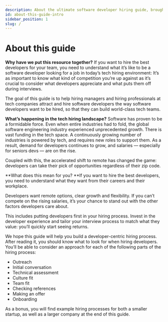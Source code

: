 ```yaml
---
description: About the ultimate software developer hiring guide, brought to you by OfferZen.
id: about-this-guide-intro
sidebar_position: 1
slug: /
---
```

# About this guide

**Why have we put this resource together?** If you want to hire the best developers for your team, you need to understand what it’s like to be a software developer looking for a job in today’s tech hiring environment: It’s as important to know what kind of competition you’re up against as it’s crucial to consider what developers appreciate and what puts them off during interviews. 

The goal of this guide is to help hiring managers and hiring professionals at tech companies attract and hire software developers the way software developers want to be hired, so that they can build world-class tech teams.

**What’s happening in the tech hiring landscape?** Software has proven to be a formidable force. Even when entire industries had to fold, the global software engineering industry experienced unprecedented growth. There is vast funding in the tech space. A continuously growing number of industries is powered by tech, and requires new roles to support them. As a result, demand for developers continues to grow, and salaries — especially for seniors devs — are on the rise.

Coupled with this, the accelerated shift to remote has changed the game: developers can take their pick of opportunities regardless of their zip code. 

**What does this mean for you? **If you want to hire the best developers, you need to understand what they want from their careers and their workplace. 

Developers want remote options, clear growth and flexibility. If you can’t compete on the rising salaries, it’s your chance to stand out with the other factors developers care about. 

This includes putting developers first in your hiring process. Invest in the developer experience and tailor your interview process to match what they value: you’ll quickly start seeing returns. 

We hope this guide will help you build a developer-centric hiring process. After reading it, you should know what to look for when hiring developers. You’ll be able to consider an approach for each of the following parts of the hiring process:

* Outreach
* Initial conversation
* Technical assessment 
* Culture fit
* Team fit
* Checking references
* Making an offer
* Onboarding

As a bonus, you will find example hiring processes for both a smaller startup, as well as a larger company at the end of this guide. 